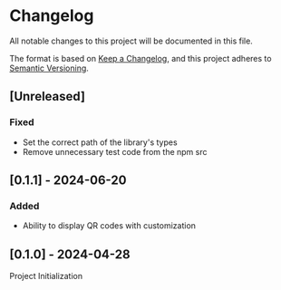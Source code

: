 # Changelog

All notable changes to this project will be documented in this file.

The format is based on [Keep a Changelog](https://keepachangelog.com/en/1.1.0/),
and this project adheres to [Semantic Versioning](https://semver.org/spec/v2.0.0.html).

## [Unreleased]

### Fixed

- Set the correct path of the library's types
- Remove unnecessary test code from the npm src

## [0.1.1] - 2024-06-20

### Added

- Ability to display QR codes with customization

## [0.1.0] - 2024-04-28

Project Initialization
